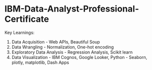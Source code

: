 # IBM-Data-Analyst-Professional-Certificate
Key Learnings:
1. Data Acquisition - Web APIs, Beautiful Soup
2. Data Wrangling - Normalization, One-hot encoding
3. Exploratory Data Analysis - Regression Analysis, Scikit learn
4. Data Visualization - IBM Cognos, Google Looker, Python - Seaborn, plotly, matplotlib, Dash Apps
